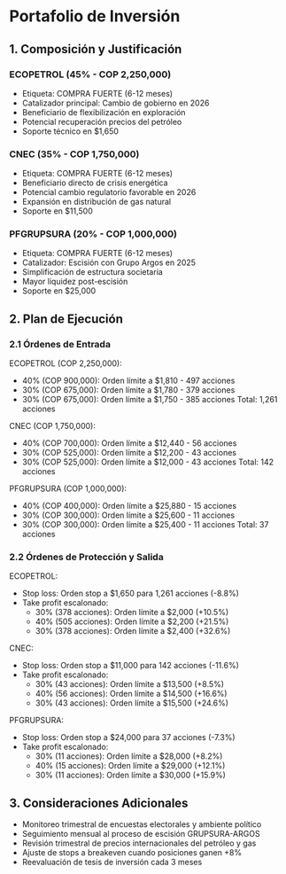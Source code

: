 # Portafolio de Inversión

## 1. Composición y Justificación

### ECOPETROL (45% - COP 2,250,000)
- Etiqueta: COMPRA FUERTE (6-12 meses)
- Catalizador principal: Cambio de gobierno en 2026
- Beneficiario de flexibilización en exploración
- Potencial recuperación precios del petróleo
- Soporte técnico en $1,650

### CNEC (35% - COP 1,750,000)
- Etiqueta: COMPRA FUERTE (6-12 meses)
- Beneficiario directo de crisis energética
- Potencial cambio regulatorio favorable en 2026
- Expansión en distribución de gas natural
- Soporte en $11,500

### PFGRUPSURA (20% - COP 1,000,000)
- Etiqueta: COMPRA FUERTE (6-12 meses)
- Catalizador: Escisión con Grupo Argos en 2025
- Simplificación de estructura societaria
- Mayor liquidez post-escisión
- Soporte en $25,000

## 2. Plan de Ejecución

### 2.1 Órdenes de Entrada

ECOPETROL (COP 2,250,000):
- 40% (COP 900,000): Orden límite a $1,810 - 497 acciones
- 30% (COP 675,000): Orden límite a $1,780 - 379 acciones
- 30% (COP 675,000): Orden límite a $1,750 - 385 acciones
Total: 1,261 acciones

CNEC (COP 1,750,000):
- 40% (COP 700,000): Orden límite a $12,440 - 56 acciones
- 30% (COP 525,000): Orden límite a $12,200 - 43 acciones
- 30% (COP 525,000): Orden límite a $12,000 - 43 acciones
Total: 142 acciones

PFGRUPSURA (COP 1,000,000):
- 40% (COP 400,000): Orden límite a $25,880 - 15 acciones
- 30% (COP 300,000): Orden límite a $25,600 - 11 acciones
- 30% (COP 300,000): Orden límite a $25,400 - 11 acciones
Total: 37 acciones

### 2.2 Órdenes de Protección y Salida

ECOPETROL:
- Stop loss: Orden stop a $1,650 para 1,261 acciones (-8.8%)
- Take profit escalonado:
  * 30% (378 acciones): Orden límite a $2,000 (+10.5%)
  * 40% (505 acciones): Orden límite a $2,200 (+21.5%)
  * 30% (378 acciones): Orden límite a $2,400 (+32.6%)

CNEC:
- Stop loss: Orden stop a $11,000 para 142 acciones (-11.6%)
- Take profit escalonado:
  * 30% (43 acciones): Orden límite a $13,500 (+8.5%)
  * 40% (56 acciones): Orden límite a $14,500 (+16.6%)
  * 30% (43 acciones): Orden límite a $15,500 (+24.6%)

PFGRUPSURA:
- Stop loss: Orden stop a $24,000 para 37 acciones (-7.3%)
- Take profit escalonado:
  * 30% (11 acciones): Orden límite a $28,000 (+8.2%)
  * 40% (15 acciones): Orden límite a $29,000 (+12.1%)
  * 30% (11 acciones): Orden límite a $30,000 (+15.9%)

## 3. Consideraciones Adicionales

- Monitoreo trimestral de encuestas electorales y ambiente político
- Seguimiento mensual al proceso de escisión GRUPSURA-ARGOS
- Revisión trimestral de precios internacionales del petróleo y gas
- Ajuste de stops a breakeven cuando posiciones ganen +8%
- Reevaluación de tesis de inversión cada 3 meses
